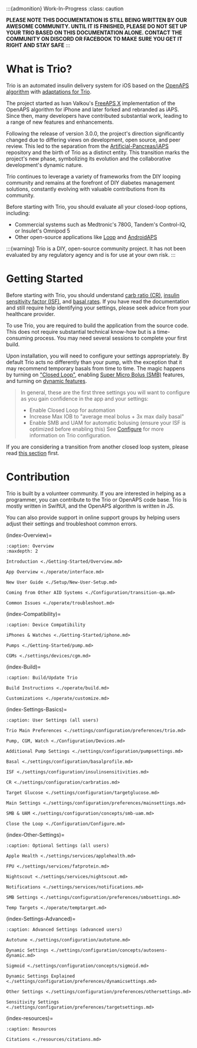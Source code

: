 :::{admonition} Work-In-Progress
:class: caution

**PLEASE NOTE THIS DOCUMENTATION IS STILL BEING WRITTEN BY OUR AWESOME COMMUNITY. UNTIL IT IS FINISHED, PLEASE DO NOT SET UP YOUR TRIO BASED ON THIS DOCUMENTATION ALONE. CONTACT THE COMMUNITY ON DISCORD OR FACEBOOK TO MAKE SURE YOU GET IT RIGHT AND STAY SAFE**
:::

# What is Trio?
Trio is an automated insulin delivery system for iOS based on the [OpenAPS algorithm](https://github.com/OpenAPS/oref0) with [adaptations for Trio](https://github.com/nightscout/trio-oref).

The project started as Ivan Valkou's [FreeAPS X](https://github.com/ivalkou/freeaps) implementation of the OpenAPS algorithm for iPhone and later forked and rebranded as iAPS.
Since then, many developers have contributed substantial work, leading to a range of new features and enhancements.

Following the release of version 3.0.0, the project's direction significantly changed due to differing views on development, open source, and peer review. This led to the separation from the [Artificial-Pancreas/iAPS](https://github.com/Artificial-Pancreas/iAPS) repository and the birth of Trio as a distinct entity. This transition marks the project's new phase, symbolizing its evolution and the collaborative development's dynamic nature.

Trio continues to leverage a variety of frameworks from the DIY looping community and remains at the forefront of DIY diabetes management solutions, constantly evolving with valuable contributions from its community.

Before starting with Trio, you should evaluate all your closed-loop options, including:

* Commercial systems such as Medtronic's 780G, Tandem's Control-IQ, or Insulet's Omnipod 5
* Other open-source applications like [Loop](https://loopkit.github.io/loopdocs/) and [AndroidAPS](https://androidaps.readthedocs.io/)

:::{warning}
Trio is a DIY, open-source community project. It has not been evaluated by any regulatory agency and is for use at your own risk.
:::

# Getting Started
Before starting with Trio, you should understand [carb ratio (CR)](https://github.com/nightscout/Trio-docs/blob/Operate-Folder-Updates/docs/EN/settings/configuration/carbratios.md#insulin-carbohydrate-ratio), [insulin sensitivity factor (ISF)](https://github.com/nightscout/trio-docs/blob/Operate-Folder-Updates/docs/EN/settings/configuration/insulinsensitivities.md#insulin-sensitivity-factor), and [basal rates](https://github.com/nightscout/trio-docs/blob/Operate-Folder-Updates/docs/EN/settings/configuration/basalprofile.md#basal-profile). If you have read the documentation and still require help identifying your settings, please seek advice from your healthcare provider.

To use Trio, you are required to build the application from the source code. This does not require substantial technical know-how but is a time-consuming process. You may need several sessions to complete your first build.

Upon installation, you will need to configure your settings appropriately. By default Trio acts no differently than your pump, with the exception that it may recommend temporary basals from time to time. The magic happens by turning on ["Closed Loop"](https://github.com/nightscout/trio-docs/blob/Operate-Folder-Updates/docs/EN/Configuration/Configure.md#closed-loop), enabling [Super Micro Bolus (SMB)](https://github.com/nightscout/trio-docs/blob/Operate-Folder-Updates/docs/EN/settings/configuration/preferences/smbsettings.md#trio-smb-settings) features, and turning on [dynamic features](https://github.com/nightscout/trio-docs/blob/Operate-Folder-Updates/docs/EN/settings/configuration/preferences/dynamicsettings.md#dynamic-settings).

>In general, these are the first three settings you will want to configure as you gain confidence in the app and your settings:
>
>- Enable Closed Loop for automation
>- Increase Max IOB to "average meal bolus + 3x max daily basal"
>- Enable SMB and UAM for automatic bolusing (ensure your ISF is optimized before enabling this)
>See [Configure](https://github.com/nightscout/trio-docs/blob/Operate-Folder-Updates/docs/EN/Configuration/Configure.md#device-configuration) for more information on Trio configuration.

If you are considering a transition from another closed loop system, please read [this section](./Configuration/transition-qa.md) first.

# Contribution
Trio is built by a volunteer community. If you are interested in helping as a programmer, you can contribute to the Trio or OpenAPS code base. Trio is mostly written in SwiftUI, and the OpenAPS algorithm is written in JS.

You can also provide support in online support groups by helping users adjust their settings and troubleshoot common errors.


(index-Overview)=

```{toctree}
:caption: Overview
:maxdepth: 2

Introduction <./Getting-Started/Overview.md>

App Overview <./operate/interface.md>

New User Guide <./Setup/New-User-Setup.md>

Coming from Other AID Systems <./Configuration/transition-qa.md>

Common Issues <./operate/troubleshoot.md>

```

(index-Compatibility)=

```{toctree}
:caption: Device Compatibility

iPhones & Watches <./Getting-Started/iphone.md>

Pumps <./Getting-Started/pump.md>

CGMs <./settings/devices/cgm.md>

```

(index-Build)=

```{toctree}
:caption: Build/Update Trio

Build Instructions <./operate/build.md>

Customizations <./operate/customize.md>

```

(index-Settings-Basics)=

```{toctree}
:caption: User Settings (all users)

Trio Main Preferences <./settings/configuration/preferences/trio.md>

Pump, CGM, Watch <./Configuration/Devices.md>

Additional Pump Settings <./settings/configuration/pumpsettings.md>

Basal <./settings/configuration/basalprofile.md>

ISF <./settings/configuration/insulinsensitivities.md>

CR <./settings/configuration/carbratios.md>

Target Glucose <./settings/configuration/targetglucose.md>

Main Settings <./settings/configuration/preferences/mainsettings.md>

SMB & UAM <./settings/configuration/concepts/smb-uam.md>

Close the Loop <./Configuration/Configure.md>

```

(index-Other-Settings)=

```{toctree}
:caption: Optional Settings (all users)

Apple Health <./settings/services/applehealth.md>

FPU <./settings/services/fatprotein.md>

Nightscout <./settings/services/nightscout.md>

Notifications <./settings/services/notifications.md>

SMB Settings <./settings/configuration/preferences/smbsettings.md>

Temp Targets <./operate/temptarget.md>

```

(index-Settings-Advanced)=

```{toctree}
:caption: Advanced Settings (advanced users)

Autotune <./settings/configuration/autotune.md>

Dynamic Settings <./settings/configuration/concepts/autosens-dynamic.md>

Sigmoid <./settings/configuration/concepts/sigmoid.md>

Dynamic Settings Explained <./settings/configuration/preferences/dynamicsettings.md>

Other Settings <./settings/configuration/preferences/othersettings.md>

Sensitivity Settings <./settings/configuration/preferences/targetsettings.md>

```

(index-resources)=

```{toctree}
:caption: Resources

Citations <./resources/citations.md>

```

